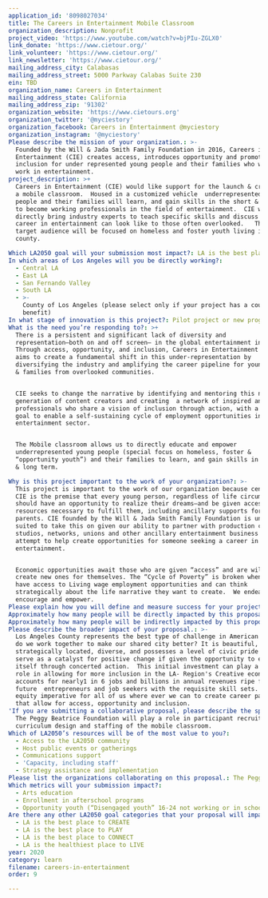 ```yaml
---
application_id: '8098027034'
title: The Careers in Entertainment Mobile Classroom
organization_description: Nonprofit
project_video: 'https://www.youtube.com/watch?v=bjPIu-ZGLX0'
link_donate: 'https://www.cietour.org/'
link_volunteer: 'https://www.cietour.org/'
link_newsletter: 'https://www.cietour.org/'
mailing_address_city: Calabasas
mailing_address_street: 5000 Parkway Calabas Suite 230
ein: TBD
organization_name: Careers in Entertainment
mailing_address_state: California
mailing_address_zip: '91302'
organization_website: 'https://www.cietours.org'
organization_twitter: '@myciestory'
organization_facebook: Careers in Entertainment @myciestory
organization_instagram: '@myciestory'
Please describe the mission of your organization.: >-
  Founded by the Will & Jada Smith Family Foundation in 2016, Careers in
  Entertainment (CIE) creates access, introduces opportunity and promotes
  inclusion for under represented young people and their families who want to
  work in entertainment.   
project_description: >+
  Careers in Entertainment (CIE) would like support for the launch & creation of
  a mobile classroom.  Housed in a customized vehicle  underrepresented young
  people and their families will learn, and gain skills in the short & long term
  to become working professionals in the field of entertainment.  CIE will
  directly bring industry experts to teach specific skills and discuss what a
  career in entertainment can look like to those often overlooked.   The initial
  target audience will be focused on homeless and foster youth living in LA
  county.

Which LA2050 goal will your submission most impact?: LA is the best place to LEARN
In which areas of Los Angeles will you be directly working?:
  - Central LA
  - East LA
  - San Fernando Valley
  - South LA
  - >-
    County of Los Angeles (please select only if your project has a countywide
    benefit)
In what stage of innovation is this project?: Pilot project or new program (testing or implementing a new idea)
What is the need you’re responding to?: >+
  There is a persistent and significant lack of diversity and
  representation—both on and off screen— in the global entertainment industry.
  Through access, opportunity, and inclusion, Careers in Entertainment (CIE)
  aims to create a fundamental shift in this under-representation by
  diversifying the industry and amplifying the career pipeline for young people
  & families from overlooked communities. 


  CIE seeks to change the narrative by identifying and mentoring this next
  generation of content creators and creating  a network of inspired and trained
  professionals who share a vision of inclusion through action, with a long-term
  goal to enable a self-sustaining cycle of employment opportunities in the
  entertainment sector. 


  The Mobile classroom allows us to directly educate and empower
  underrepresented young people (special focus on homeless, foster &
  “opportunity youth”) and their families to learn, and gain skills in the short
  & long term. 

Why is this project important to the work of your organization?: >-
  This project is important to the work of our organization because central to
  CIE is the premise that every young person, regardless of life circumstances,
  should have an opportunity to realize their dreams—and be given access to the
  resources necessary to fulfill them, including ancillary supports for their
  parents. CIE founded by the Will & Jada Smith Family Foundation is uniquely
  suited to take this on given our ability to partner with production companies,
  studios, networks, unions and other ancillary entertainment business all in an
  attempt to help create opportunities for someone seeking a career in
  entertainment. 


  Economic opportunities await those who are given “access” and are willing to
  create new ones for themselves. The “Cycle of Poverty” is broken when people
  have access to Living wage employment opportunities and can think
  strategically about the life narrative they want to create.  We endeavor to
  encourage and empower.
Please explain how you will define and measure success for your project.: "We will define and measure success by:\n*\tPurchasing a customized mobile classroom vehicle\n*\tProviding participating youth with hands-on experience and learning in their local entertainment industry \n*\tProviding  an access point into the entertainment industry for up to 1,000 or more young people from traditionally underserved communities across LA county \n*\tUpdating the CIE \"Dream Big Curriculum\" (broken into 7 areas: Mental, Emotional, Physical, Social (family and community), Educational, Professional, Financial).\n*\tWorking collectively with  industry partners to identify potential internship, apprenticeship or employment opportunities \n\nOur vision for success for this project is we are playing a role in addressing the challenges for people living in underserved communities.  We understand the issues are nuanced but we aim to inspire the pursuit of sensible and sustainable solutions. Simply put: Careers in Entertainment wants to help young people and their families change their own lives through their own efforts.   \n"
Approximately how many people will be directly impacted by this proposal?: '1500'
Approximately how many people will be indirectly impacted by this proposal?: '5000'
Please describe the broader impact of your proposal.: >-
  Los Angeles County represents the best type of challenge in American life: How
  do we work together to make our shared city better? It is beautiful,
  strategically located, diverse, and possesses a level of civic pride that can
  serve as a catalyst for positive change if given the opportunity to express
  itself through concerted action.  This initial investment can play a long term
  role in allowing for more inclusion in the LA- Region's Creative economy which
  accounts for nearly1 in 6 jobs and billions in annual revenues ripe for both
  future  entrepreneurs and job seekers with the requisite skill sets. It is an
  equity imperative for all of us where ever we can to create career pathways
  that allow for access, opportunity and inclusion.  
'If you are submitting a collaborative proposal, please describe the specific role of partner organizations in the project.': >-
  The Peggy Beatrice Foundation will play a role in participant recruitment,
  curriculum design and staffing of the mobile classroom.
Which of LA2050’s resources will be of the most value to you?:
  - Access to the LA2050 community
  - Host public events or gatherings
  - Communications support
  - 'Capacity, including staff'
  - Strategy assistance and implementation
Please list the organizations collaborating on this proposal.: The Peggy Beatrice Foundation
Which metrics will your submission impact?:
  - Arts education
  - Enrollment in afterschool programs
  - Opportunity youth (“Disengaged youth” 16-24 not working or in school)
Are there any other LA2050 goal categories that your proposal will impact?:
  - LA is the best place to CREATE
  - LA is the best place to PLAY
  - LA is the best place to CONNECT
  - LA is the healthiest place to LIVE
year: 2020
category: learn
filename: careers-in-entertainment
order: 9

---
```

